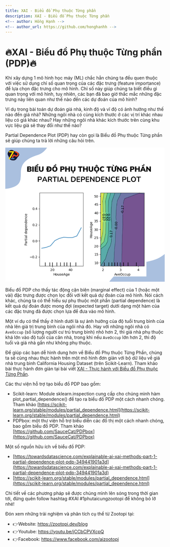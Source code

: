```yaml
---
title: XAI - Biểu đồ Phụ thuộc Từng phần
description: XAI - Biểu đồ Phụ thuộc Từng phần 
<!-- author: Hồng Hạnh -->
<!-- author_url: https://github.com/honghanhh -->
---
```


# 🔥XAI - Biểu đồ Phụ thuộc Từng phần (PDP)🔥

Khi xây dựng 1 mô hình học máy (ML) chắc hẳn chúng ta đều quen thuộc với việc sử dụng chỉ số quan trọng của các đặc trưng (feature importance) để lựa chọn đặc trưng cho mô hình. Chỉ số này giúp chúng ta biết điều gì quan trọng với mô hình, tuy nhiên, các bạn đã bao giờ thắc mắc những đặc trưng này liên quan như thế nào đến các dự đoán của mô hình?

Ví dụ trong bài toán dự đoán giá nhà, kinh độ và vĩ độ có ảnh hưởng như thế nào đến giá nhà? Những ngôi nhà có cùng kích thước ở các vị trí khác nhau liệu có giá khác nhau? Hay những ngôi nhà khác kích thước trên cùng khu vực liệu giá sẽ thay đổi như thế nào?

Partial Dependence Plot (PDP) hay còn gọi là Biểu đồ Phụ thuộc Từng phần sẽ giúp chúng ta trả lời những câu hỏi trên.

![PDP](img/xai_pdp.png)

<!--truncate-->

Biểu đồ PDP cho thấy tác động cận biên (marginal effect) của 1 (hoặc một vài) đặc trưng được chọn lọc đối với kết quả dự đoán của mô hình. Nói cách khác, chúng ta có thể hiểu sự phụ thuộc một phần (partial dependence) là kết quả dự đoán được mong đợi (expected target) dưới dạng một hàm của các đặc trưng đã được chọn lựa để đưa vào mô hình.

Một ví dụ có thể thấy ở hình dưới là sự ảnh hưởng của độ tuổi trung bình của nhà lên giá trị trung bình của ngôi nhà đó. Hay với những ngôi nhà có `AveOccup` (số lượng người cư trú trung bình) nhỏ hơn 2, thì giá nhà phụ thuộc khá lớn vào độ tuổi của căn nhà, trong khi nếu `AveOccup` lớn hơn 2, thì độ tuổi và giá nhà gần như không phụ thuộc.

Để giúp các bạn dễ hình dung hơn về Biểu đồ Phụ thuộc Từng Phần, chúng ta sẽ cùng nhau thực hành trên một mô hình đơn giản với bộ dữ liệu về giá nhà trung bình California Housing Dataset (trên Scikit-Learn). Tham khảo bài thực hành đơn giản tại bài viết [XAI - Thực hành với Biểu đồ Phụ thuộc Từng Phần](https://zootopi.dev/blog/2022/02/15/xai2-thuc-hanh/).

Các thư viện hỗ trợ tạo biểu đồ PDP bao gồm:

- Scikit-learn: Module sklearn.inspection cung cấp cho chúng mình hàm plot_partial_dependence() để tạo ra biểu đồ PDP một cách nhanh chóng. Tham khảo [https://scikit-learn.org/stable/modules/partial_dependence.html](https://scikit-learn.org/stable/modules/partial_dependence.html)
- PDPbox: một thư viện hỗ trợ biểu diễn các đồ thị một cách nhanh chóng, bao gồm biểu đồ PDP. Tham khảo [https://github.com/SauceCat/PDPbox](https://github.com/SauceCat/PDPbox)

Một số nguồn hữu ích về biểu đồ PDP:

- [https://towardsdatascience.com/explainable-ai-xai-methods-part-1-partial-dependence-plot-pdp-349441901a3d](https://towardsdatascience.com/explainable-ai-xai-methods-part-1-partial-dependence-plot-pdp-349441901a3d)
- [https://scikit-learn.org/stable/modules/partial_dependence.html](https://scikit-learn.org/stable/modules/partial_dependence.html)

Chi tiết về các phương pháp sẽ được chúng mình lên sóng trong thời gian tới, đừng quên follow hashtag #XAI #1phutaicungzootopi để không bỏ lỡ nhé!

Đón xem những trải nghiệm và phân tích cụ thể từ Zootopi tại:

- 👉Website: https://zootopi.dev/blog
- 👉Youtube: https://youtu.be/jCCbCPVXcpQ
- 👉Facebook: https://www.facebook.com/aizootopi
